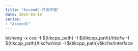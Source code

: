 ```yaml
---
title: "AscendC-开发环境"
date: 2025-03-19
series: 
- "AscendC"
---
```


bisheng -x cce -I ${tikcpp_path} -I ${tikcpp_path}/tikcfw -I ${tikcpp_path}/tikcfw/impl -I ${tikcpp_path}/tikcfw/interface

